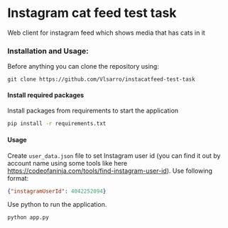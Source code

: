 # Instagram cat feed test task
Web client for instagram feed which shows media that has cats in it
### Installation and Usage:
Before anything you can clone the repository using:
```
git clone https://github.com/Vlsarro/instacatfeed-test-task
```
#### Install required packages
Install packages from requirements to start the application
```bash
pip install -r requirements.txt
```

#### Usage
Create `user_data.json` file to set Instagram user id (you can find it out by account name using some tools like here https://codeofaninja.com/tools/find-instagram-user-id). Use following format:
```json
{"instagramUserId": 4042252094}
```
Use python to run the application.
```bash
python app.py
```  
